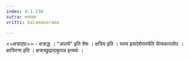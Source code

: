 ```yaml
---
index: 4.1.138
sutra: क्षत्राद्घः
vritti: balamanorama

---
```

<<क्षत्राद्घः>> - क्षत्राद्धः । "अपत्ये" इति शेषः । क्षत्रिय इति । घस्य इयादेशेयस्येति चे॑त्यकारलोपः । क्षात्रिरन्य इति । क्षत्राच्छूद्रादाबुत्पन्न इत्यर्थः ।